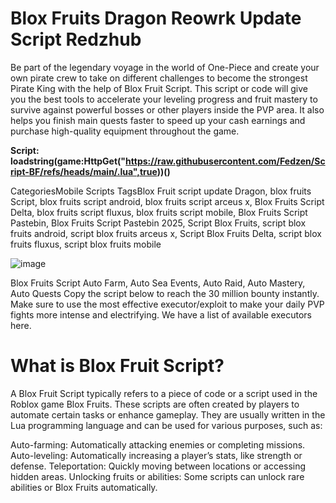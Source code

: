 # Blox Fruits Dragon Reowrk Update Script Redzhub
Be part of the legendary voyage in the world of One-Piece and create your own pirate crew to take on different challenges to become the strongest Pirate King with the help of Blox Fruit Script. This script or code will give you the best tools to accelerate your leveling progress and fruit mastery to survive against powerful bosses or other players inside the PVP area. It also helps you finish main quests faster to speed up your cash earnings and purchase high-quality equipment throughout the game.

**Script: loadstring(game:HttpGet("https://raw.githubusercontent.com/Fedzen/Script-BF/refs/heads/main/.lua",true))()**

CategoriesMobile Scripts
TagsBlox Fruit script update Dragon, blox fruits Script, blox fruits script android, blox fruits script arceus x, Blox Fruits Script Delta, blox fruits script fluxus, blox fruits script mobile, Blox Fruits Script Pastebin, Blox Fruits Script Pastebin 2025, Script Blox Fruits, script blox fruits android, script blox fruits arceus x, Script Blox Fruits Delta, script blox fruits fluxus, script blox fruits mobile

![image](https://github.com/user-attachments/assets/e707ab49-6e4c-4c49-8e51-804bae56d9c4)

Blox Fruits Script Auto Farm, Auto Sea Events, Auto Raid, Auto Mastery, Auto Quests
Copy the script below to reach the 30 million bounty instantly. Make sure to use the most effective executor/exploit to make your daily PVP fights more intense and electrifying. We have a list of available executors here.

# What is Blox Fruit Script?

A Blox Fruit Script typically refers to a piece of code or a script used in the Roblox game Blox Fruits. These scripts are often created by players to automate certain tasks or enhance gameplay. They are usually written in the Lua programming language and can be used for various purposes, such as:

Auto-farming: Automatically attacking enemies or completing missions.
Auto-leveling: Automatically increasing a player’s stats, like strength or defense.
Teleportation: Quickly moving between locations or accessing hidden areas.
Unlocking fruits or abilities: Some scripts can unlock rare abilities or Blox Fruits automatically.
